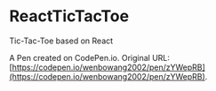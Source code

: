 # ReactTicTacToe
Tic-Tac-Toe based on React

A Pen created on CodePen.io. Original URL: [https://codepen.io/wenbowang2002/pen/zYWepRB](https://codepen.io/wenbowang2002/pen/zYWepRB).
